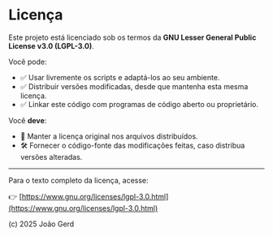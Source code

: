 # Licença

Este projeto está licenciado sob os termos da **GNU Lesser General Public License v3.0 (LGPL-3.0)**.

Você pode:

- ✅ Usar livremente os scripts e adaptá-los ao seu ambiente.
- ✅ Distribuir versões modificadas, desde que mantenha esta mesma licença.
- ✅ Linkar este código com programas de código aberto ou proprietário.

Você **deve**:

- 📜 Manter a licença original nos arquivos distribuídos.
- 🛠️ Fornecer o código-fonte das modificações feitas, caso distribua versões alteradas.

---

Para o texto completo da licença, acesse:

👉 [https://www.gnu.org/licenses/lgpl-3.0.html](https://www.gnu.org/licenses/lgpl-3.0.html)

(c) 2025 João Gerd

